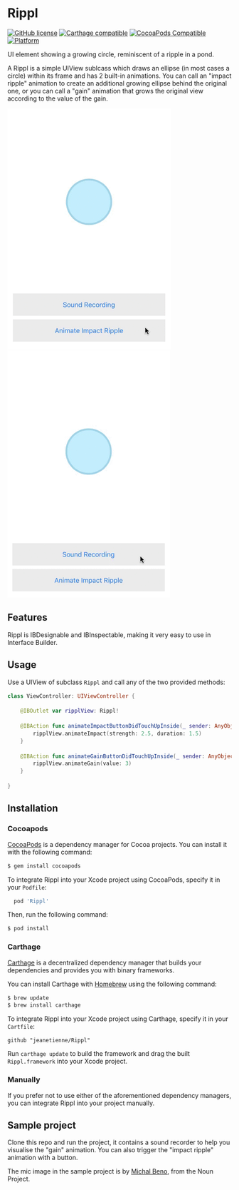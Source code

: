 # Rippl

[![GitHub license](https://img.shields.io/badge/license-MIT-lightgrey.svg)](https://raw.githubusercontent.com/jeanetienne/Rippl/master/LICENSE)
[![Carthage compatible](https://img.shields.io/badge/Carthage-compatible-4BC51D.svg?style=flat)](https://github.com/Carthage/Carthage)
[![CocoaPods Compatible](https://img.shields.io/cocoapods/v/Rippl.svg?style=flat)](https://cocoapods.org/pods/Rippl)
[![Platform](https://img.shields.io/cocoapods/p/Rippl.svg?style=flat)](http://cocoapods.org/pods/Rippl)

UI element showing a growing circle, reminiscent of a ripple in a pond.

A Rippl is a simple UIView sublcass which draws an ellipse (in most cases a circle) within its frame and has 2 built-in animations. You can call an "impact ripple" animation to create an additional growing ellipse behind the original one, or you can call a "gain" animation that grows the original view according to the value of the gain.

![Impact Ripple animation](https://raw.githubusercontent.com/jeanetienne/rippl/master/impact.gif)
![Gain animation](https://raw.githubusercontent.com/jeanetienne/rippl/master/gain.gif)

## Features
Rippl is IBDesignable and IBInspectable, making it very easy to use in Interface Builder.

## Usage
Use a UIView of subclass `Rippl` and call any of the two provided methods:

```swift
class ViewController: UIViewController {

    @IBOutlet var ripplView: Rippl!

    @IBAction func animateImpactButtonDidTouchUpInside(_ sender: AnyObject, forEvent event: UIEvent) {
        ripplView.animateImpact(strength: 2.5, duration: 1.5)
    }

    @IBAction func animateGainButtonDidTouchUpInside(_ sender: AnyObject, forEvent event: UIEvent) {
        ripplView.animateGain(value: 3)
    }

}
````

## Installation

### Cocoapods
[CocoaPods](http://cocoapods.org) is a dependency manager for Cocoa projects. You can install it with the following command:

```bash
$ gem install cocoapods
```

To integrate Rippl into your Xcode project using CocoaPods, specify it in your `Podfile`:

```ruby
  pod 'Rippl'
```

Then, run the following command:

```bash
$ pod install
```


### Carthage
[Carthage](https://github.com/Carthage/Carthage) is a decentralized dependency manager that builds your dependencies and provides you with binary frameworks.

You can install Carthage with [Homebrew](http://brew.sh/) using the following command:

```bash
$ brew update
$ brew install carthage
```

To integrate Rippl into your Xcode project using Carthage, specify it in your `Cartfile`:

```ogdl
github "jeanetienne/Rippl"
```

Run `carthage update` to build the framework and drag the built `Rippl.framework` into your Xcode project.

### Manually

If you prefer not to use either of the aforementioned dependency managers, you can integrate Rippl into your project manually.

## Sample project
Clone this repo and run the project, it contains a sound recorder to help you visualise the "gain" animation. You can also trigger the "impact ripple" animation with a button.

The mic image in the sample project is by [Michal Beno](https://thenounproject.com/term/microphone/636702/), from the Noun Project.
